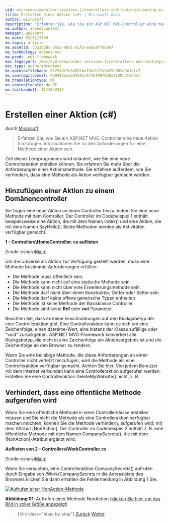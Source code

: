 ```yaml
---
uid: mvc/overview/older-versions-1/controllers-and-routing/creating-an-action-cs
title: Erstellen einer Aktion (c#) | Microsoft Docs
author: microsoft
description: "Erfahren Sie, wie Sie ein ASP.NET MVC-Controller eine neue Aktion hinzufügen. Informationen Sie zu den Anforderungen für eine Methode einer Aktion sein."
ms.author: aspnetcontent
manager: wpickett
ms.date: 03/02/2009
ms.topic: article
ms.assetid: cb33b28c-3025-4bd1-a1fa-eaa3af7bb56f
ms.technology: dotnet-mvc
ms.prod: .net-framework
msc.legacyurl: /mvc/overview/older-versions-1/controllers-and-routing/creating-an-action-cs
msc.type: authoredcontent
ms.openlocfilehash: 8b751dc7e34951be33e7c27a3429c383a3e1e1c7
ms.sourcegitcommit: 9a9483aceb34591c97451997036a9120c3fe2baf
ms.translationtype: MT
ms.contentlocale: de-DE
ms.lasthandoff: 11/10/2017
---
```

<a name="creating-an-action-c"></a>Erstellen einer Aktion (c#)
====================
durch [Microsoft](https://github.com/microsoft)

> Erfahren Sie, wie Sie ein ASP.NET MVC-Controller eine neue Aktion hinzufügen. Informationen Sie zu den Anforderungen für eine Methode einer Aktion sein.


Ziel dieses Lernprogramms wird erläutert, wie Sie eine neue Controlleraktion erstellen können. Sie erfahren Sie mehr über die Anforderungen einer Aktionsmethode. Sie erfahren außerdem, wie Sie verhindern, dass eine Methode als Aktion verfügbar gemacht werden.

## <a name="adding-an-action-to-a-controller"></a>Hinzufügen einer Aktion zu einem Domänencontroller

Sie fügen eine neue Aktion an einen Controller hinzu, indem Sie eine neue Methode mit dem Controller. Der Controller im Codebeispiel 1 enthält beispielsweise eine Aktion, die mit dem Namen Index() und eine Aktion, die mit dem Namen SayHello(). Beide Methoden werden als Aktivitäten verfügbar gemacht.

**1 – Controllers\HomeController. cs auflisten**

[!code-csharp[Main](creating-an-action-cs/samples/sample1.cs)]

Um die Universe als Aktion zur Verfügung gestellt werden, muss eine Methode bestimmte Anforderungen erfüllen:

- Die Methode muss öffentlich sein.
- Die Methode kann nicht auf eine statische Methode sein.
- Die Methode kann nicht über eine Erweiterungsmethode sein.
- Die Methode darf nicht über einen Konstruktor, Getter oder Setter sein.
- Die Methode darf keine offene generische Typen enthalten.
- Die Methode ist keine Methode der Basisklasse Controller.
- Die Methode sind keine **Ref** oder **out** Parameter.

Beachten Sie, dass es keine Einschränkungen auf den Rückgabetyp der eine Controlleraktion gibt. Eine Controlleraktion kann es sich um eine Zeichenfolge, einen datetime-Wert, eine Instanz der Klasse zufällige oder "void" zurückgeben. ASP.NET MVC-Framework konvertiert alle Rückgabetyp, die nicht in eine Zeichenfolge ein Aktionsergebnis ist und die Zeichenfolge an den Browser zu rendern.

Wenn Sie eine beliebige Methode, die diese Anforderungen an einen Controller nicht verletzt hinzufügen, wird die Methode als eine Controlleraktion verfügbar gemacht. Achten Sie hier. Von jedem Benutzer mit dem Internet verbunden kann eine Controlleraktion aufgerufen werden. Erstellen Sie eine Controlleraktion DeleteMyWebsite() nicht, z. B.

## <a name="preventing-a-public-method-from-being-invoked"></a>Verhindert, dass eine öffentliche Methode aufgerufen wird

Wenn Sie eine öffentliche Methode in einer Controllerklasse erstellen müssen und Sie nicht die Methode als eine Controlleraktion verfügbar machen möchten, können Sie die Methode verhindern, aufgerufen wird, mit dem Attribut [NonAction]. Der Controller im Codebeispiel 2 enthält z. B. eine öffentliche Methode mit dem Namen CompanySecrets(), die mit dem [NonAction]-Attribut ergänzt wird.

**Auflisten von 2 – Controllers\WorkController.cs**

[!code-csharp[Main](creating-an-action-cs/samples/sample2.cs)]

Wenn Sie versuchen, eine Controlleraktion CompanySecrets() aufrufen durch Eingabe von /Work/CompanySecrets in die Adressleiste des Browsers klicken Sie dann erhalten die Fehlermeldung in Abbildung 1 Sie.


[![Aufrufen einer NonAction-Methode](creating-an-action-cs/_static/image1.jpg)](creating-an-action-cs/_static/image1.png)

**Abbildung 01**: Aufrufen einer Methode NonAction ([klicken Sie hier, um das Bild in voller Größe angezeigt](creating-an-action-cs/_static/image2.png))

>[!div class="step-by-step"]
[Zurück](creating-a-controller-cs.md)
[Weiter](asp-net-mvc-routing-overview-vb.md)
